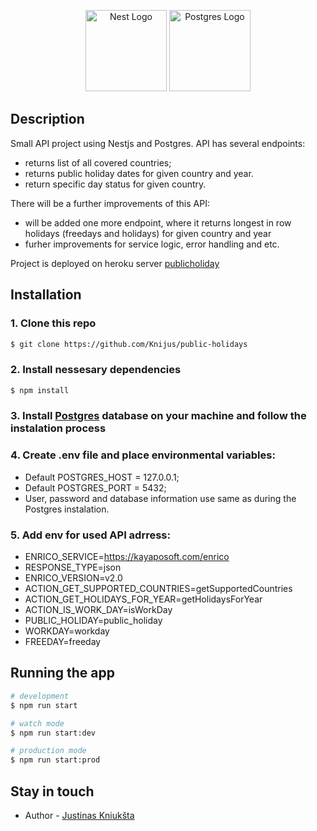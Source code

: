 <p align="center">
  <a href="http://nestjs.com/" target="blank"><img src="https://seeklogo.com/images/N/nestjs-logo-09342F76C0-seeklogo.com.png" width="130" height="130" alt="Nest Logo" /></a>
  <a href="http://postgresql.org/" target="blank"><img src="https://wiki.postgresql.org/images/a/a4/PostgreSQL_logo.3colors.svg" width="130" height="130" alt="Postgres Logo" /></a>
</p>


## **Description**

Small API project using Nestjs and Postgres. API has several endpoints:
 - returns list of all covered countries;
 - returns public holiday dates for given country and year.
 - return specific day status for given country.


 There will be a further improvements of this API:
  - will be added one more endpoint, where it returns longest in row holidays (freedays and holidays) for given country and year
  - furher improvements for service logic, error handling and etc.

  Project is deployed on heroku server [publicholiday](https://publicholiday.herokuapp.com/api)

  ## 

## **Installation**
### **1. Clone this repo**
```bash
$ git clone https://github.com/Knijus/public-holidays
```
### **2. Install nessesary dependencies**
```bash
$ npm install
```
### **3. Install [Postgres](https://www.postgresql.org/download/) database on your machine and follow the instalation process**

### **4. Create .env file and place environmental variables:**
 - Default POSTGRES_HOST = 127.0.0.1;
 - Default POSTGRES_PORT = 5432;
 - User, password and database information use same as during the Postgres instalation.

### **5. Add env for used API adrress:**

 - ENRICO_SERVICE=https://kayaposoft.com/enrico
 - RESPONSE_TYPE=json
 - ENRICO_VERSION=v2.0
 - ACTION_GET_SUPPORTED_COUNTRIES=getSupportedCountries
 - ACTION_GET_HOLIDAYS_FOR_YEAR=getHolidaysForYear
 - ACTION_IS_WORK_DAY=isWorkDay
 - PUBLIC_HOLIDAY=public_holiday
 - WORKDAY=workday 
 - FREEDAY=freeday 

## **Running the app**

```bash
# development
$ npm run start

# watch mode
$ npm run start:dev

# production mode
$ npm run start:prod
```

## **Stay in touch**

- Author - [Justinas Kniukšta](https://github.com/Knijus)


